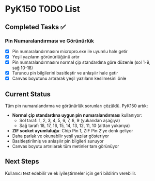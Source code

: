 # PyK150 TODO List

## Completed Tasks ✅

### Pin Numaralandırması ve Görünürlük
- [x] Pin numaralandırmasını micropro.exe ile uyumlu hale getir
- [x] Yeşil yazıların görünürlüğünü artır
- [x] Pin numaralandırmasını normal çip standardına göre düzenle (sol 1-9, sağ 10-18)
- [x] Turuncu pin bilgilerini basitleştir ve anlaşılır hale getir
- [x] Canvas boyutunu artırarak yeşil yazıların kesilmesini önle

## Current Status
Tüm pin numaralandırma ve görünürlük sorunları çözüldü. PyK150 artık:
- **Normal çip standardına uygun pin numaralandırması** kullanıyor:
  - Sol taraf: 1, 2, 3, 4, 5, 6, 7, 8, 9 (yukarıdan aşağıya)
  - Sağ taraf: 18, 17, 16, 15, 14, 13, 12, 11, 10 (alttan yukarıya)
- **ZIF socket uyumluluğu**: Chip Pin 1, ZIF Pin 2'ye denk geliyor
- Daha parlak ve okunabilir yeşil yazılar gösteriyor
- Basitleştirilmiş ve anlaşılır pin bilgileri sunuyor
- Canvas boyutu artırılarak tüm metinler tam görünüyor

## Next Steps
Kullanıcı test edebilir ve ek iyileştirmeler için geri bildirim verebilir.
